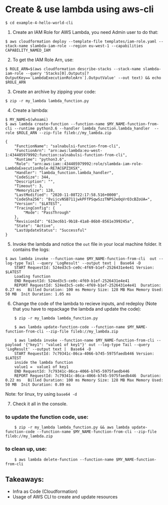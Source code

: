 # Create & use lambda using aws-cli


```
$ cd example-4-hello-world-cli
```

1. Create an IAM Role for AWS Lambda, you need Admin user to do that:

```
$ aws cloudformation deploy --template-file templates/iam-role.yaml --stack-name slambda-iam-role --region eu-west-1 --capabilities CAPABILITY_NAMED_IAM
```

2. To get the IAM Role Arn, use:
```
$ ROLE_ARN=$(aws cloudformation describe-stacks --stack-name slambda-iam-role --query 'Stacks[0].Outputs[?OutputKey==`LambdaExecutionRoleArn`].OutputValue' --out text) && echo $ROLE_ARN
```

3. Create an archive by zipping your code:

```
$ zip -r my_lambda lambda_function.py
```

4. Create a lambda:
```
$ MY_NAME=$(whoami)
$ aws lambda create-function --function-name $MY_NAME-function-from-cli --runtime python3.6 --handler lambda_function.lambda_handler  --role $ROLE_ARN --zip-file fileb://my_lambda.zip
	 
{
    "FunctionName": "salnabulsi-function-from-cli",
    "FunctionArn": "arn:aws:lambda:eu-west-1:434405979992:function:salnabulsi-function-from-cli",
    "Runtime": "python3.6",
    "Role": "arn:aws:iam::434405979992:role/slambda-iam-role-LambdaExecutionRole-RE7ACGPZ3XSX",
    "Handler": "lambda_function.lambda_handler",
    "CodeSize": 344,
    "Description": "",
    "Timeout": 3,
    "MemorySize": 128,
    "LastModified": "2020-11-08T22:17:58.516+0000",
    "CodeSha256": "8vijcvNSB711jwkPFfPSqwSzzTNPS2eOqVrO3cBZoUA=",
    "Version": "$LATEST",
    "TracingConfig": {
        "Mode": "PassThrough"
    },
    "RevisionId": "613ec6b1-9b18-41a8-86b0-8561e399245a",
    "State": "Active",
    "LastUpdateStatus": "Successful"
}
```    
 
5. Invoke the lambda and notice the `out` file in your local machine folder. It contains the logs:
```
$ aws lambda invoke --function-name $MY_NAME-function-from-cli  out --log-type Tail --query 'LogResult' --output text |  Base64 -D
    START RequestId: 524ed3c5-ce0c-4f69-b1ef-2526431e4e41 Version: $LATEST
    Loading function
    END RequestId: 524ed3c5-ce0c-4f69-b1ef-2526431e4e41
    REPORT RequestId: 524ed3c5-ce0c-4f69-b1ef-2526431e4e41	Duration: 0.27 ms	Billed Duration: 100 ms	Memory Size: 128 MB	Max Memory Used: 50 MB	Init Duration: 1.05 ms
```

6. Change the code of the lambda to recieve inputs, and redeploy (Note that you have to repackage the lambda and update the code):
```
    $ zip -r my_lambda lambda_function.py
    
    $ aws lambda update-function-code --function-name $MY_NAME-function-from-cli --zip-file fileb://my_lambda.zip
    
    $ aws lambda invoke --function-name $MY_NAME-function-from-cli --payload '{"key1": "value1 of key1"}' out --log-type Tail --query 'LogResult' --output text |  Base64 -D
    START RequestId: 7c79341c-86ca-4066-b745-5975faedb446 Version: $LATEST
    inside the lambda function
    value1 =  value1 of key1
    END RequestId: 7c79341c-86ca-4066-b745-5975faedb446
    REPORT RequestId: 7c79341c-86ca-4066-b745-5975faedb446	Duration: 0.22 ms	Billed Duration: 100 ms	Memory Size: 128 MB	Max Memory Used: 50 MB	Init Duration: 0.89 ms
``` 

Note: for linux, try using `base64 -d`

7. Check it all in the console.

### to update the function code, use:
```
    $ zip -r my_lambda lambda_function.py && aws lambda update-function-code --function-name $MY_NAME-function-from-cli --zip-file fileb://my_lambda.zip
```
### to clean up, use:
```
    $ aws lambda delete-function --function-name $MY_NAME-function-from-cli
```

## Takeaways:
- Infra as Code (Cloudformation)
- Usage of AWS CLI to create and update resources
